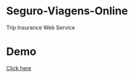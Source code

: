 # Seguro-Viagens-Online
Trip Insurance Web Service


# Demo
[Click here](https://juloko.github.io/seguro-online-public/)
